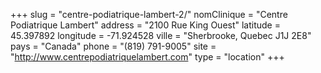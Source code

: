 +++
slug = "centre-podiatrique-lambert-2/"
nomClinique = "Centre Podiatrique Lambert"
address = "2100 Rue King Ouest"
latitude = 45.397892
longitude = -71.924528
ville = "Sherbrooke, Quebec J1J 2E8"
pays = "Canada"
phone = "(819) 791-9005"
site = "http://www.centrepodiatriquelambert.com"
type = "location"
+++